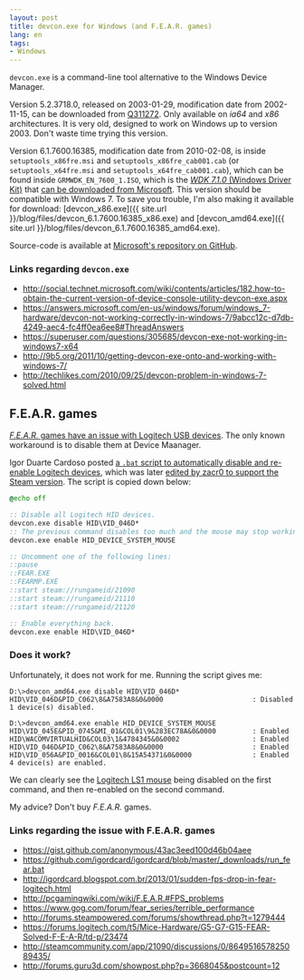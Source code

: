 ```yaml
---
layout: post
title: devcon.exe for Windows (and F.E.A.R. games)
lang: en
tags:
- Windows
---
```


`devcon.exe` is a command-line tool alternative to the Windows Device Manager.


Version 5.2.3718.0, released on 2003-01-29, modification date from 2002-11-15, can be downloaded from [Q311272](https://support.microsoft.com/en-us/kb/311272). Only available on *ia64* and *x86* architectures. It is very old, designed to work on Windows up to version 2003. Don't waste time trying this version.

Version 6.1.7600.16385, modification date from 2010-02-08, is inside `setuptools_x86fre.msi` and `setuptools_x86fre_cab001.cab` (or `setuptools_x64fre.msi` and `setuptools_x64fre_cab001.cab`), which can be found inside `GRMWDK_EN_7600_1.ISO`, which is the [*WDK 7.1.0* (Windows Driver Kit)](https://msdn.microsoft.com/en-US/windows/hardware/hh852365) that [can be downloaded from Microsoft](https://www.microsoft.com/en-us/download/confirmation.aspx?id=11800). This version should be compatible with Windows 7. To save you trouble, I'm also making it available for download: [devcon_x86.exe]({{ site.url }}/blog/files/devcon_6.1.7600.16385_x86.exe) and [devcon_amd64.exe]({{ site.url }}/blog/files/devcon_6.1.7600.16385_amd64.exe).

Source-code is available at [Microsoft's repository on GitHub](https://github.com/Microsoft/Windows-driver-samples/tree/master/setup/devcon).

### Links regarding `devcon.exe`

* <http://social.technet.microsoft.com/wiki/contents/articles/182.how-to-obtain-the-current-version-of-device-console-utility-devcon-exe.aspx>
* <https://answers.microsoft.com/en-us/windows/forum/windows_7-hardware/devcon-not-working-correctly-in-windows-7/9abcc12c-d7db-4249-aec4-fc4ff0ea6ee8#ThreadAnswers>
* <https://superuser.com/questions/305685/devcon-exe-not-working-in-windows7-x64>
* <http://9b5.org/2011/10/getting-devcon-exe-onto-and-working-with-windows-7/>
* <http://techlikes.com/2010/09/25/devcon-problem-in-windows-7-solved.html>

## F.E.A.R. games

[*F.E.A.R.* games have an issue with Logitech USB devices](http://pcgamingwiki.com/wiki/F.E.A.R.#FPS_problems). The only known workaround is to disable them at Device Maanager.

Igor Duarte Cardoso posted [a `.bat` script to automatically disable and re-enable Logitech devices](https://github.com/igordcard/igordcard/blob/master/_downloads/run_fear.bat), which was later [edited by zacr0 to support the Steam version](https://gist.github.com/anonymous/43ac3eed100d46b04aee). The script is copied down below:

```bat
@echo off

:: Disable all Logitech HID devices.
devcon.exe disable HID\VID_046D*
:: The previous command disables too much and the mouse may stop working, but this line fixes it.
devcon.exe enable HID_DEVICE_SYSTEM_MOUSE

:: Uncomment one of the following lines:
::pause
::FEAR.EXE
::FEARMP.EXE
::start steam://rungameid/21090
::start steam://rungameid/21110
::start steam://rungameid/21120

:: Enable everything back.
devcon.exe enable HID\VID_046D*
```

### Does it work?

Unfortunately, it does not work for me. Running the script gives me:

```
D:\>devcon_amd64.exe disable HID\VID_046D*
HID\VID_046D&PID_C062\8&A7583A8&0&0000                      : Disabled
1 device(s) disabled.

D:\>devcon_amd64.exe enable HID_DEVICE_SYSTEM_MOUSE
HID\VID_045E&PID_0745&MI_01&COL01\9&283EC78A&0&0000         : Enabled
HID\WACOMVIRTUALHID&COL03\1&4784345&0&0002                  : Enabled
HID\VID_046D&PID_C062\8&A7583A8&0&0000                      : Enabled
HID\VID_056A&PID_0016&COL01\8&15A54371&0&0000               : Enabled
4 device(s) are enabled.
```

We can clearly see the [Logitech LS1 mouse](http://support.logitech.com/product/ls1-laser-mouse) being disabled on the first command, and then re-enabled on the second command.

My advice? Don't buy *F.E.A.R.* games.

### Links regarding the issue with F.E.A.R. games

* <https://gist.github.com/anonymous/43ac3eed100d46b04aee>
* <https://github.com/igordcard/igordcard/blob/master/_downloads/run_fear.bat>
* <http://igordcard.blogspot.com.br/2013/01/sudden-fps-drop-in-fear-logitech.html>
* <http://pcgamingwiki.com/wiki/F.E.A.R.#FPS_problems>
* <https://www.gog.com/forum/fear_series/terrible_performance>
* <http://forums.steampowered.com/forums/showthread.php?t=1279444>
* <https://forums.logitech.com/t5/Mice-Hardware/G5-G7-G15-FEAR-Solved-F-E-A-R/td-p/23474>
* <http://steamcommunity.com/app/21090/discussions/0/864951657825089435/>
* <http://forums.guru3d.com/showpost.php?p=3668045&postcount=12>

